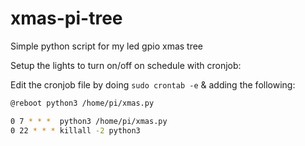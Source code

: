 # xmas-pi-tree

Simple python script for my led gpio xmas tree

Setup the lights to turn on/off on schedule with cronjob:

Edit the cronjob file by doing `sudo crontab -e` & adding the following:

```bash
@reboot python3 /home/pi/xmas.py

0 7 * * *  python3 /home/pi/xmas.py
0 22 * * * killall -2 python3
```
